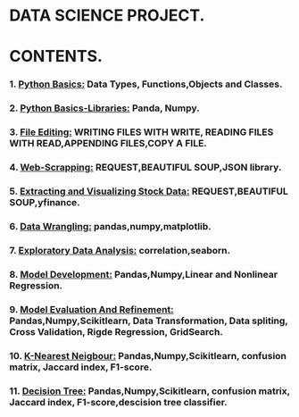 # DATA SCIENCE PROJECT.

# CONTENTS.
### 1. [Python Basics:](https://github.com/GBOL67/DATA-SCIENCE-PROJECTS/blob/main/PYTHON_BASICS.ipynb) Data Types, Functions,Objects and Classes.
### 2. [Python Basics-Libraries:](https://github.com/GBOL67/DATA-SCIENCE-PROJECTS/blob/main/Python%20Basics-Libraries.ipynb) Panda, Numpy.
### 3. [File Editing:](https://github.com/GBOL67/DATA-SCIENCE-PROJECTS/blob/main/File%20editing/File%20Editing.ipynb) WRITING FILES WITH WRITE, READING FILES WITH READ,APPENDING FILES,COPY A FILE.
### 4. [Web-Scrapping:](https://github.com/GBOL67/DATA-SCIENCE-PROJECTS/blob/main/Web-Scrapping/Web-Scrapping.ipynb) REQUEST,BEAUTIFUL SOUP,JSON library.
### 5. [Extracting and Visualizing Stock Data:](https://github.com/GBOL67/DATA-SCIENCE-PROJECTS/blob/main/ProjectForDataScience.ipynb) REQUEST,BEAUTIFUL SOUP,yfinance.
### 6. [Data Wrangling:](https://github.com/GBOL67/DATA-SCIENCE-PROJECTS/blob/main/data_wrangling.ipynb) pandas,numpy,matplotlib.
### 7. [Exploratory Data Analysis:](https://github.com/GBOL67/DATA-SCIENCE-PROJECTS/blob/main/parctice_Exploratory_data_analysis.ipynb) correlation,seaborn.
### 8. [Model Development:](https://github.com/GBOL67/DATA-SCIENCE-PROJECTS/blob/main/practice_model_development_laptops.ipynb) Pandas,Numpy,Linear and Nonlinear Regression.
### 9. [Model Evaluation And Refinement:](https://github.com/GBOL67/DATA-SCIENCE-PROJECTS/blob/main/practice_model_evaluation%20(1).ipynb) Pandas,Numpy,Scikitlearn, Data Transformation, Data spliting, Cross Validation, Rigde Regression, GridSearch.
### 10. [K-Nearest Neigbour:](https://github.com/GBOL67/DATA-SCIENCE-PROJECTS/blob/main/ProjectForDataScience.ipynb) Pandas,Numpy,Scikitlearn, confusion matrix, Jaccard index, F1-score.
### 11. [Decision Tree:](https://github.com/GBOL67/DATA-SCIENCE-PROJECTS/blob/main/ProjectForDataScience.ipynb) Pandas,Numpy,Scikitlearn, confusion matrix, Jaccard index, F1-score,descision tree classifier.

